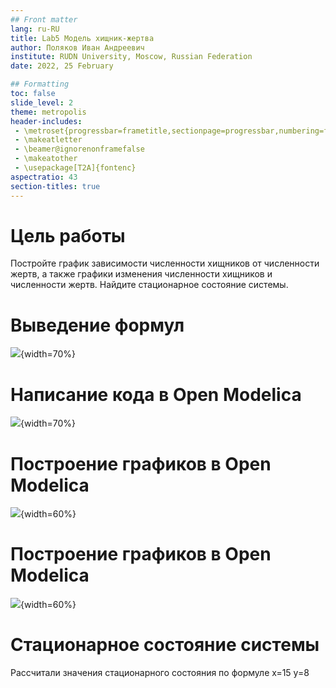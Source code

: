 ```yaml
---
## Front matter
lang: ru-RU
title: Lab5 Модель хищник-жертва 
author: Поляков Иван Андреевич
institute: RUDN University, Moscow, Russian Federation
date: 2022, 25 February

## Formatting
toc: false
slide_level: 2
theme: metropolis
header-includes: 
 - \metroset{progressbar=frametitle,sectionpage=progressbar,numbering=fraction}
 - \makeatletter
 - \beamer@ignorenonframefalse
 - \makeatother
 - \usepackage[T2A]{fontenc}
aspectratio: 43
section-titles: true
---
```


# Цель работы

Постройте график зависимости численности хищников от численности жертв,
а также графики изменения численности хищников и численности жертв. Найдите стационарное
состояние системы.

# Выведение формул

![](img5/8.png){width=70%}

# Написание кода в Open Modelica

![](img5/7.png){width=70%}


# Построение графиков в Open Modelica

![](img5/3.png){width=60%}

# Построение графиков в Open Modelica

![](img5/6.png){width=60%}

# Стационарное состояние системы

Рассчитали значения стационарного состояния по формуле x=15 y=8


